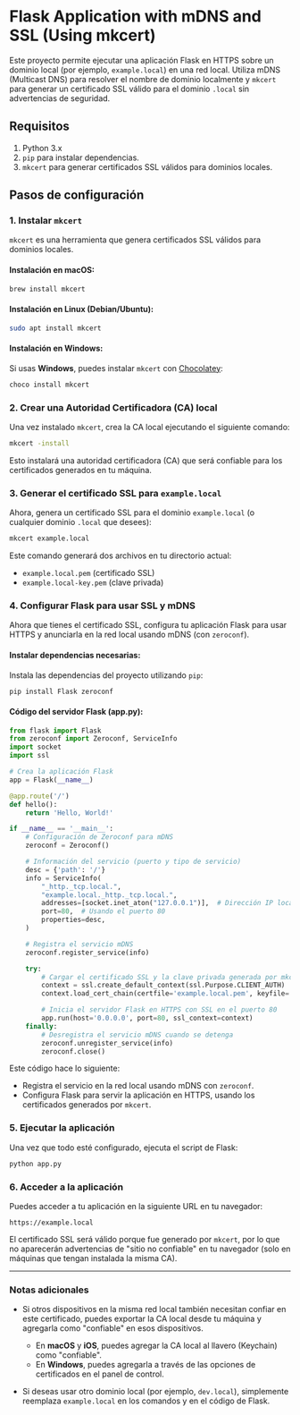 # Flask Application with mDNS and SSL (Using mkcert)

Este proyecto permite ejecutar una aplicación Flask en HTTPS sobre un dominio local (por ejemplo, `example.local`) en una red local. Utiliza mDNS (Multicast DNS) para resolver el nombre de dominio localmente y `mkcert` para generar un certificado SSL válido para el dominio `.local` sin advertencias de seguridad.

## Requisitos

1. Python 3.x
2. `pip` para instalar dependencias.
3. `mkcert` para generar certificados SSL válidos para dominios locales.

## Pasos de configuración

### 1. Instalar `mkcert`

`mkcert` es una herramienta que genera certificados SSL válidos para dominios locales.

#### **Instalación en macOS**:

```bash
brew install mkcert
```

#### **Instalación en Linux (Debian/Ubuntu)**:

```bash
sudo apt install mkcert
```

#### **Instalación en Windows**:

Si usas **Windows**, puedes instalar `mkcert` con [Chocolatey](https://chocolatey.org):

```bash
choco install mkcert
```

### 2. Crear una Autoridad Certificadora (CA) local

Una vez instalado `mkcert`, crea la CA local ejecutando el siguiente comando:

```bash
mkcert -install
```

Esto instalará una autoridad certificadora (CA) que será confiable para los certificados generados en tu máquina.

### 3. Generar el certificado SSL para `example.local`

Ahora, genera un certificado SSL para el dominio `example.local` (o cualquier dominio `.local` que desees):

```bash
mkcert example.local
```

Este comando generará dos archivos en tu directorio actual:

- `example.local.pem` (certificado SSL)
- `example.local-key.pem` (clave privada)

### 4. Configurar Flask para usar SSL y mDNS

Ahora que tienes el certificado SSL, configura tu aplicación Flask para usar HTTPS y anunciarla en la red local usando mDNS (con `zeroconf`).

#### **Instalar dependencias necesarias**:

Instala las dependencias del proyecto utilizando `pip`:

```bash
pip install Flask zeroconf
```

#### **Código del servidor Flask (app.py)**:

```python
from flask import Flask
from zeroconf import Zeroconf, ServiceInfo
import socket
import ssl

# Crea la aplicación Flask
app = Flask(__name__)

@app.route('/')
def hello():
    return 'Hello, World!'

if __name__ == '__main__':
    # Configuración de Zeroconf para mDNS
    zeroconf = Zeroconf()

    # Información del servicio (puerto y tipo de servicio)
    desc = {'path': '/'}
    info = ServiceInfo(
        "_http._tcp.local.",
        "example.local._http._tcp.local.",
        addresses=[socket.inet_aton("127.0.0.1")],  # Dirección IP local
        port=80,  # Usando el puerto 80
        properties=desc,
    )

    # Registra el servicio mDNS
    zeroconf.register_service(info)

    try:
        # Cargar el certificado SSL y la clave privada generada por mkcert
        context = ssl.create_default_context(ssl.Purpose.CLIENT_AUTH)
        context.load_cert_chain(certfile='example.local.pem', keyfile='example.local-key.pem')

        # Inicia el servidor Flask en HTTPS con SSL en el puerto 80
        app.run(host='0.0.0.0', port=80, ssl_context=context)
    finally:
        # Desregistra el servicio mDNS cuando se detenga
        zeroconf.unregister_service(info)
        zeroconf.close()
```

Este código hace lo siguiente:
- Registra el servicio en la red local usando mDNS con `zeroconf`.
- Configura Flask para servir la aplicación en HTTPS, usando los certificados generados por `mkcert`.

### 5. Ejecutar la aplicación

Una vez que todo esté configurado, ejecuta el script de Flask:

```bash
python app.py
```

### 6. Acceder a la aplicación

Puedes acceder a tu aplicación en la siguiente URL en tu navegador:

```
https://example.local
```

El certificado SSL será válido porque fue generado por `mkcert`, por lo que no aparecerán advertencias de "sitio no confiable" en tu navegador (solo en máquinas que tengan instalada la misma CA).

---

### Notas adicionales

- Si otros dispositivos en la misma red local también necesitan confiar en este certificado, puedes exportar la CA local desde tu máquina y agregarla como "confiable" en esos dispositivos.
  
  - En **macOS** y **iOS**, puedes agregar la CA local al llavero (Keychain) como "confiable".
  - En **Windows**, puedes agregarla a través de las opciones de certificados en el panel de control.

- Si deseas usar otro dominio local (por ejemplo, `dev.local`), simplemente reemplaza `example.local` en los comandos y en el código de Flask.
